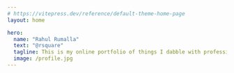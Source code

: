 ```yaml
---
# https://vitepress.dev/reference/default-theme-home-page
layout: home

hero:
  name: "Rahul Rumalla"
  text: "@rsquare"
  tagline: This is my online portfolio of things I dabble with professionally. I'm a 2x founder and worked in many different roles in engineering and product, from individual contributor to leadership for over 14 years. I particularly enjoy building products in music, web3 and creator economies.
  image: /profile.jpg
---
```


